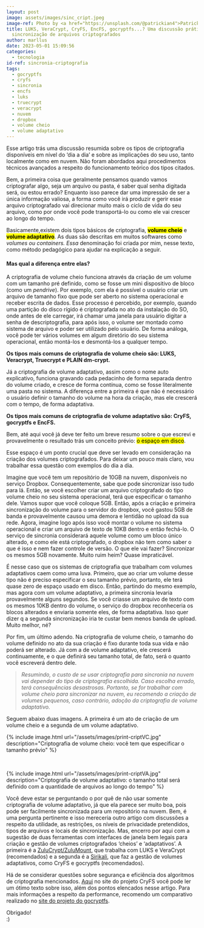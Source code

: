 ```yaml
---
layout: post
image: assets/images/sinc_cript.jpeg
image-ref: Photo by <a href="https://unsplash.com/@patrickian4">Patrick Fore</a>
title: LUKS, VeraCrypt, CryFS, EncFS, gocryptfs...? Uma discussão prática sobre
  sincronização de arquivos criptografados
author: marllus
date: 2023-05-01 15:09:56
categories:
  - tecnologia
id-ref: sincronia-criptografia
tags:
  - gocryptfs
  - cryfs
  - sincronia
  - encfs
  - luks
  - truecrypt
  - veracrypt
  - nuvem
  - dropbox
  - volume cheio
  - volume adaptativo
---
```


Esse artigo trás uma discussão resumida sobre os tipos de criptografia disponíveis em nível do ‘dia a dia’ e sobre as implicações do seu uso, tanto localmente como em nuvem. Não foram abordados aqui procedimentos técnicos avançados a respeito do funcionamento teórico dos tipos citados.

Bem, a primeira coisa que geralmente pensamos quando vamos criptografar algo, seja um arquivo ou pasta, é saber qual senha digitada será, ou estou errado? Enquanto isso parece dar uma impressão de ser a única informação valiosa, a forma como você irá produzir e gerir esse arquivo criptografado vai direcionar muito mais o ciclo de vida do seu arquivo, como por onde você pode transportá-lo ou como ele vai crescer ao longo do tempo.

Basicamente,existem dois tipos básicos de criptografia, **<mark>volume cheio</mark>** e **<mark>volume adaptativo</mark>**. As duas são descritas em muitos softwares como *volumes ou containers.* *Essa* denominação foi criada por mim, nesse texto, como método pedagógico para ajudar na explicação a seguir.

#### Mas qual a diferença entre elas?

A criptografia de volume cheio funciona através da criação de um volume com um tamanho pré definido, como se fosse um mini dispositivo de bloco (como um *pendrive*). Por exemplo, com ela é possível o usuário criar um arquivo de tamanho fixo que pode ser aberto no sistema operacional e receber escrita de dados. Esse processo é percebido, por exemplo, quando uma partição do disco rígido é criptografada no ato da instalação do SO, onde antes de ele carregar, irá chamar uma janela para usuário digitar a senha de descriptografia, para após isso, o volume ser montado como sistema de arquivo e poder ser utilizado pelo usuário. De forma análoga, você pode ter vários volumes em algum diretório do seu sistema operacional, então montá-los e desmontá-los a qualquer tempo.

**Os tipos mais comuns de criptografia de volume cheio são: LUKS, Veracrypt, Truecrypt e PLAIN dm-crypt.**

Já a criptografia de volume adaptativo, assim como o nome auto
explicativo, funciona gravando cada pedacinho de forma separada dentro do volume criado, e cresce de forma contínua, como se fosse literalmente uma pasta no sistema. A diferença entre a primeira é que não é necessário o usuário definir o tamanho do volume na hora da criação, mas ele crescerá com o tempo, de forma adaptativa.

**Os tipos mais comuns de criptografia de volume adaptativo são: CryFS, gocryptfs e EncFS.**

Bem, até aqui você já deve ter feito um breve resumo sobre o que
escrevi e provavelmente o resultado trás um conceito prévio: <mark>o espaço em disco</mark>.

Esse espaço é um ponto crucial que deve ser levado em consideração na criação dos volumes criptografados. Para deixar um pouco mais claro, vou trabalhar essa questão com exemplos do dia a dia.

Imagine que você tem um repositório de 10GB na nuvem, disponíveis no
serviço Dropbox. Consequentemente, sabe que pode sincronizar isso tudo para lá. Então, se você escolher criar um arquivo criptografado do tipo volume cheio no seu sistema operacional, terá que especificar o tamanho dele. Vamos supor que você coloque 5GB. Então, após a criação e primeira sincronização do volume para o servidor do dropbox, você gastou 5GB de banda e provavelmente causou uma demora e lentidão no upload da sua rede. Agora, imagine logo após isso você montar o volume no sistema operacional e criar um arquivo de texto de 10KB dentro e então fechá-lo. O serviço de sincronia considerará aquele volume como um bloco único alterado, e como ele está criptografado, o dropbox não tem como saber o que é isso e nem fazer controle de versão. O que ele vai fazer? Sincronizar os mesmos 5GB novamente. Muito ruim heim? Quase impraticável.

É nesse caso que os sistemas de criptografia que trabalham com volumes
adaptativos caem como uma luva. Primeiro, que ao criar um volume
desse tipo não é preciso especificar o seu tamanho prévio, portanto, ele terá quase zero de espaço usado em disco. Então, partindo do mesmo exemplo, mas agora com um volume adaptativo, a primeira sincronia levaria provavelmente alguns segundos. Se você criasse um arquivo de texto com os mesmos 10KB dentro do volume, o serviço do dropbox reconheceria os blocos alterados e enviaria somente eles, de forma adaptativa. Isso quer dizer q a segunda sincronização iria te custar bem menos banda de upload.
Muito melhor, né?

Por fim, um último adendo. Na criptografia de volume cheio, o tamanho do volume definido no ato da sua criação é fixo durante toda sua vida e não poderá ser alterado. Já com a de volume adaptativo, ele crescerá continuamente, e o que definirá seu tamanho total, de fato, será o quanto você escreverá dentro dele.

> *Resumindo, o custo de se usar criptografia para sincronia na nuvem vai depender do tipo de criptografia escolhida. Caso escolha errado, terá
> consequências desastrosas. Portanto, se for trabalhar com volume cheio para sincronizar na nuvem, eu recomendo a criação de volumes pequenos, caso contrário, adoção da criptografia de volume adaptativo.*

Seguem abaixo duas imagens. A primeira é um ato de criação de um volume
cheio e a segunda de um volume adaptativo.

{% include image.html url="/assets/images/print-criptVC.jpg" description="Criptografia de volume cheio: você tem que especificar o tamanho prévio" %}

<br>

{% include image.html url="/assets/images/print-criptVA.jpg" description="Criptografia de volume adaptativo: o tamanho total será definido com a quantidade de arquivos ao longo do tempo" %}

<p></p>

Você deve estar se perguntando o por quê de não usar somente criptografia de volume adaptativo, já que ela parece ser muito boa, pois pode ser facilmente sincronizada para um repositório na nuvem. Bem, é uma pergunta pertinente e isso mereceria outro artigo com discussões a respeito da utilidade, as restrições, os níveis de privacidade pretendidos, tipos de arquivos e locais de sincronização. Mas, encerro por aqui com a sugestão de duas ferramentas com interfaces de janela bem legais para criação e gestão de volumes criptografados ‘cheios’ e ‘adaptativos’. A primeira é a [ZuluCrypt/ZuluMount](https://mhogomchungu.github.io/zuluCrypt/), que trabalha com LUKS e VeraCrypt (recomendados) e a segunda é a [Sirikali](https://mhogomchungu.github.io/sirikali/), que faz a gestão de volumes adaptativos, como CryFS e gocryptfs (recomendados).

Há de se considerar questões sobre segurança e eficiência dos algoritmos de criptografia mencionados. [Aqui](https://www.cryfs.org/comparison) no site do projeto CryFS você pode ler um ótimo texto sobre isso, além dos pontos elencados nesse artigo. Para mais informações a respeito da performance, recomendo um comparativo realizado no [site do projeto do gocryptfs](https://nuetzlich.net/gocryptfs/comparison/).

Obrigado!<br>:)
